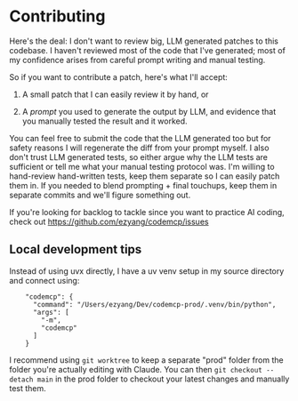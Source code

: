 # Contributing

Here's the deal: I don't want to review big, LLM generated patches to this codebase.
I haven't reviewed most of the code that I've generated; most of my confidence
arises from careful prompt writing and manual testing.

So if you want to contribute a patch, here's what I'll accept:

1. A small patch that I can easily review it by hand, or

2. A *prompt* you used to generate the output by LLM, and evidence that you manually
   tested the result and it worked.

You can feel free to submit the code that the LLM generated too but for safety
reasons I will regenerate the diff from your prompt myself.  I also don't
trust LLM generated tests, so either argue why the LLM tests are sufficient or
tell me what your manual testing protocol was.  I'm willing to hand-review
hand-written tests, keep them separate so I can easily patch them in.  If you
needed to blend prompting + final touchups, keep them in separate commits and
we'll figure something out.

If you're looking for backlog to tackle since you want to practice AI coding,
check out https://github.com/ezyang/codemcp/issues

## Local development tips

Instead of using uvx directly, I have a uv venv setup in my source directory
and connect using:

```
    "codemcp": {
      "command": "/Users/ezyang/Dev/codemcp-prod/.venv/bin/python",
      "args": [
        "-m",
        "codemcp"
      ]
    }
```

I recommend using `git worktree` to keep a separate "prod" folder from the
folder you're actually editing with Claude.  You can then `git checkout
--detach main` in the prod folder to checkout your latest changes and manually
test them.
